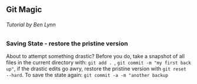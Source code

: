 
## Git Magic 

###### Tutorial by Ben Lynn

### Saving State - restore the pristine version 
About to attempt something drastic? Before you do, take a snapshot of all files in the current directory with: 
`git add . `, `git commit -m "my first back up"`, 
if the drastic edits go awry, restore the pristine version with `git reset --hard`. 
To save the state again: 
`git commit -a -m "another backup`

